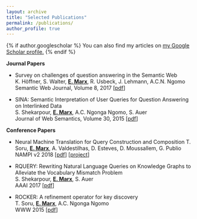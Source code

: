 ```yaml
---
layout: archive
title: "Selected Publications"
permalink: /publications/
author_profile: true
---
```


{% if author.googlescholar %}
  You can also find my articles on <u><a href="{{author.googlescholar}}">my Google Scholar profile</a>.</u>
{% endif %}

**Journal Papers**

* Survey on challenges of question answering in the Semantic Web <br>
  K. Höffner, S. Walter, **<u>E. Marx</u>**, R. Usbeck, J. Lehmann, A.C.N. Ngomo <br>
  Semantic Web Journal, Volume 8, 2017 \[[pdf](https://content.iospress.com/articles/semantic-web/sw247)\]  

* SINA: Semantic Interpretation of User Queries for Question Answering on Interlinked Data <br>
  S. Shekarpour, **<u>E. Marx</u>**, A.C. Ngonga Ngomo, S. Auer <br>
  Journal of Web Semantics, Volume 30, 2015 \[[pdf](https://www.sciencedirect.com/science/article/abs/pii/S1570826814000468)\]

**Conference Papers**

* Neural Machine Translation for Query Construction and Composition
  T. Soru, **<u>E. Marx</u>**, A. Valdestilhas, D. Esteves, D. Moussallem, G. Publio <br>
  NAMPI v2 2018 \[[pdf](https://arxiv.org/pdf/1806.10478.pdf)\] \[[project](https://github.com/aksw/NSpM)\]
  
* RQUERY: Rewriting Natural Language Queries on Knowledge Graphs to Alleviate the Vocabulary Mismatch Problem <br>
  S. Shekarpour,  **<u>E. Marx</u>**, S. Auer <br>
  AAAI 2017 \[[pdf](https://ojs.aaai.org/index.php/AAAI/article/download/11131/10990)\]

* ROCKER: A refinement operator for key discovery <br>
  T. Soru, **<u>E. Marx</u>**, A.C. Ngonga Ngomo <br>
  WWW 2015 \[[pdf](https://arxiv.org/pdf/1705.04380.pdf)\]
